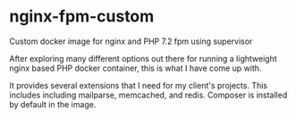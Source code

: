 # nginx-fpm-custom
Custom docker image for nginx and PHP 7.2 fpm using supervisor

After exploring many different options out there for running a lightweight nginx based PHP docker container, this is what I have come up with.

It provides several extensions that I need for my client's projects. This includes including mailparse, memcached, and redis.  Composer is installed by default in the image.


